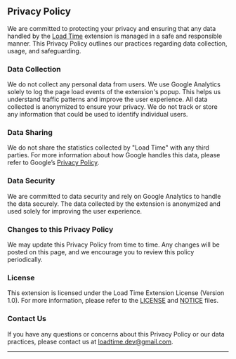 ## Privacy Policy

We are committed to protecting your privacy and ensuring that any data handled by the [Load Time](https://chromewebstore.google.com/detail/page-load-time/jboepgdkcgchplagkfmgdhefadfahgda) extension is managed in a safe and responsible manner. This Privacy Policy outlines our practices regarding data collection, usage, and safeguarding.

### Data Collection

We do not collect any personal data from users. We use Google Analytics solely to log the page load events of the extension's popup. This helps us understand traffic patterns and improve the user experience. All data collected is anonymized to ensure your privacy. We do not track or store any information that could be used to identify individual users.

### Data Sharing

We do not share the statistics collected by "Load Time" with any third parties. For more information about how Google handles this data, please refer to Google’s [Privacy Policy](https://policies.google.com/privacy).

### Data Security

We are committed to data security and rely on Google Analytics to handle the data securely. The data collected by the extension is anonymized and used solely for improving the user experience.

### Changes to this Privacy Policy

We may update this Privacy Policy from time to time. Any changes will be posted on this page, and we encourage you to review this policy periodically.

### License

This extension is licensed under the Load Time Extension License (Version 1.0). For more information, please refer to the [LICENSE](LICENSE.txt) and [NOTICE](NOTICE.txt) files.

### Contact Us

If you have any questions or concerns about this Privacy Policy or our data practices, please contact us at [loadtime.dev@gmail.com](mailto:loadtime.dev@gmail.com).


***


